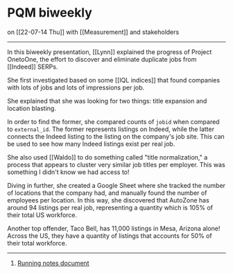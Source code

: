 # PQM biweekly
on [[22-07-14 Thu]]
with [[Measurement]] and stakeholders 

---
In this biweekly presentation, [[Lynn]] explained the progress of Project OnetoOne, the effort to discover and eliminate duplicate jobs from [[Indeed]] SERPs. 

She first investigated based on some [[IQL indices]] that found companies with lots of jobs and lots of impressions per job. 

She explained that she was looking for two things: title expansion and location blasting. 

In order to find the former, she compared counts of `jobid` when compared to `external_id`. The former represents listings on Indeed, while the latter connects the Indeed listing to the listing on the company's job site. This can be used to see how many Indeed listings exist per real job. 

She also used [[Waldo]] to do something called "title normalization," a process that appears to cluster very similar job titles per employer. This was something I didn't know we had access to!

Diving in further, she created a Google Sheet where she tracked the number of  locations that the company had, and manually found the number of employees per location. In this way, she discovered that AutoZone has around 94 listings per real job, representing a quantity which is 105% of their total US workforce.

Another top offender, Taco Bell, has 11,000 listings in Mesa, Arizona alone! Across the US, they have a quantity of listings that accounts for 50% of their total workforce. 

---
1. [Running notes document](https://docs.google.com/document/d/1wmbiyUNYcrJgmpwwq-Us2JIyEYqQi5vKNlq8TMStDJ0/edit)